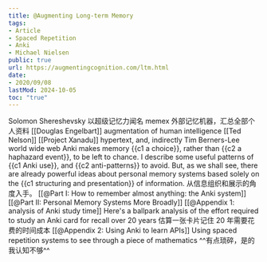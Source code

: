 ```yaml
---
title: @Augmenting Long-term Memory
tags:
- Article
- Spaced Repetition
- Anki
- Michael Nielsen
public: true
url: https://augmentingcognition.com/ltm.html
date:
- 2020/09/08
lastMod: 2024-10-05
toc: "true"
---
```



Solomon Shereshevsky 以超级记忆力闻名
memex 外部记忆机器，汇总全部个人资料
[[Douglas Engelbart]] augmentation of human intelligence
[[Ted Nelson]] [[Project Xanadu]] hypertext, and, indirectly
Tim Berners-Lee world wide web
Anki makes memory {{c1 a choice}}, rather than {{c2 a haphazard event}}, to be left to chance.
I describe some useful patterns of {{c1 Anki use}}, and {{c2 anti-patterns}} to avoid.
But, as we shall see, there are already powerful ideas about personal memory systems based solely on the {{c1 structuring and presentation}} of information.
从信息组织和展示的角度入手。
[[@Part I: How to remember almost anything: the Anki system]]
[[@Part II: Personal Memory Systems More Broadly]]
[[@Appendix 1: analysis of Anki study time]] Here's a ballpark analysis of the effort required to study an Anki card for recall over 20 years
估算一张卡片记住 20 年需要花费的时间成本
[[@Appendix 2: Using Anki to learn APIs]]
Using spaced repetition systems to see through a piece of mathematics ^^有点琐碎，是的我认知不够^^
